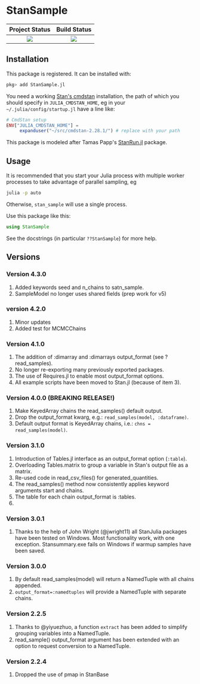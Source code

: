 # StanSample

| **Project Status**          |  **Build Status** |
|:---------------------------:|:-----------------:|
|![][project-status-img] | ![][CI-build] |

[docs-dev-img]: https://img.shields.io/badge/docs-dev-blue.svg
[docs-dev-url]: https://stanjulia.github.io/StanSample.jl/latest

[docs-stable-img]: https://img.shields.io/badge/docs-stable-blue.svg
[docs-stable-url]: https://stanjulia.github.io/StanSample.jl/stable

[CI-build]: https://github.com/stanjulia/StanSample.jl/workflows/CI/badge.svg?branch=master

[issues-url]: https://github.com/stanjulia/StanSample.jl/issues

[project-status-img]: https://img.shields.io/badge/lifecycle-active-green.svg

## Installation

This package is registered. It can be installed with:

```Julia
pkg> add StanSample.jl
```

You need a working [Stan's cmdstan](https://mc-stan.org/users/interfaces/cmdstan.html) installation, the path of which you should specify in `JULIA_CMDSTAN_HOME`, eg in your `~/.julia/config/startup.jl` have a line like:

```Julia
# CmdStan setup
ENV["JULIA_CMDSTAN_HOME"] =
     expanduser("~/src/cmdstan-2.28.1/") # replace with your path
```

This package is modeled after Tamas Papp's [StanRun.jl](https://github.com/tpapp/StanRun.jl) package. 

## Usage

It is recommended that you start your Julia process with multiple worker processes to take advantage of parallel sampling, eg

```sh
julia -p auto
```

Otherwise, `stan_sample` will use a single process.

Use this package like this:

```Julia
using StanSample
```

See the docstrings (in particular `??StanSample`) for more help.

## Versions

### Version 4.3.0

1. Added keywords seed and n_chains to satn_sample.
2. SampleModel no longer uses shared fields (prep work for v5)

### version 4.2.0

1. Minor updates
2. Added test for MCMCChains

### Version 4.1.0

1. The addition of :dimarray and :dimarrays output_format (see ?read_samples).
2. No longer re-exporting many previously exported packages.
3. The use of Requires.jl to enable most output_format options.
4. All example scripts have been moved to Stan.jl (because of item 3).

### Version 4.0.0 (**BREAKING RELEASE!**)

1. Make KeyedArray chains the read_samples() default output.
2. Drop the output_format kwarg, e.g.: `read_samples(model, :dataframe)`.
3. Default output format is KeyedArray chains, i.e.: `chns = read_samples(model)`.

### Version 3.1.0

1. Introduction of Tables.jl interface as an output_format option (`:table`).
2. Overloading Tables.matrix to group a variable in Stan's output file as a matrix.
3. Re-used code in read_csv_files() for generated_quantities.
4. The read_samples() method now consistently applies keyword arguments start and chains.
5. The table for each chain output_format is :tables.
6. 
### Version 3.0.1

1. Thanks to the help of John Wright (@jwright11) all StanJulia packages have been tested on Windows. Most functionality work, with one exception. Stansummary.exe fails on Windows if warmup samples have been saved.

### Version 3.0.0

1. By default read_samples(model) will return a NamedTuple with all chains appended.
2. `output_format=:namedtuples` will provide a NamedTuple with separate chains.

### Version 2.2.5

1. Thanks to @yiyuezhuo, a function `extract` has been added to simplify grouping variables into a NamedTuple.
2. read_sample() output_format argument has been extended with an option to request conversion to a NamedTuple.

### Version 2.2.4

1. Dropped the use of pmap in StanBase
